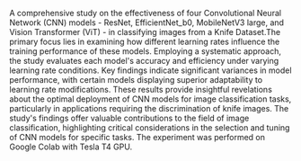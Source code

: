  A comprehensive study on the effectiveness of four Convolutional Neural Network (CNN) models - ResNet, EfficientNet_b0, MobileNetV3 large, and 
Vision Transformer (ViT) - in classifying images from a Knife Dataset.The primary focus lies in examining how different learning rates influence the training performance 
of these models. Employing a systematic approach, the study evaluates each model's accuracy and efficiency under varying learning rate conditions. Key findings 
indicate significant variances in model performance, with certain models displaying superior adaptability to learning rate modifications. These results provide insightful 
revelations about the optimal deployment of CNN models for image classification tasks, particularly in applications requiring the discrimination of knife images. The study's 
findings offer valuable contributions to the field of image classification, highlighting critical considerations in the selection and tuning of CNN models for specific tasks. The experiment was performed on Google Colab with Tesla T4 GPU. 


